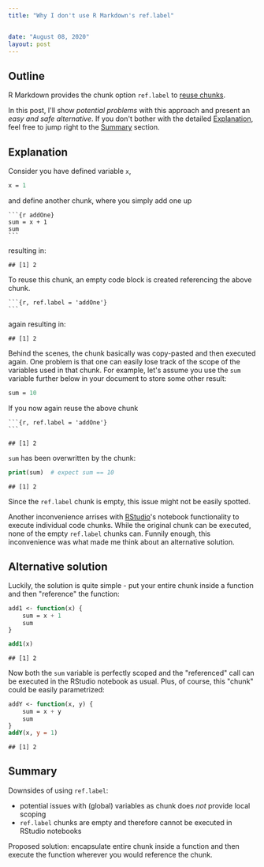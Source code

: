 ```yaml
---
title: "Why I don't use R Markdown's ref.label"


date: "August 08, 2020"
layout: post
---
```



<section class="main-content">
<div id="outline" class="section level2">
<h2>Outline</h2>
<p>R Markdown provides the chunk option <code>ref.label</code> to <a href="https://yihui.org/knitr/demo/reference/">reuse chunks</a>.</p>
<p>In this post, I'll show <em>potential problems</em> with this approach and present an <em>easy and safe alternative</em>. If you don't bother with the detailed <a href="#explanation">Explanation</a>, feel free to jump right to the <a href="#summary">Summary</a> section.</p>
</div>
<div id="explanation" class="section level2">
<h2>Explanation</h2>
<p>Consider you have defined variable <code>x</code>,</p>
<div class="sourceCode"><pre class="sourceCode r"><code class="sourceCode r">x =<span class="st"> </span><span class="dv">1</span></code></pre></div>
<p>and define another chunk, where you simply add one up</p>
<pre><code>```{r addOne}
sum = x + 1
sum
```</code></pre>
<p>resulting in:</p>
<pre><code>## [1] 2</code></pre>
<p>To reuse this chunk, an empty code block is created referencing the above chunk.</p>
<pre><code>```{r, ref.label = &#39;addOne&#39;}
```</code></pre>
<p>again resulting in:</p>
<pre><code>## [1] 2</code></pre>
<p>Behind the scenes, the chunk basically was copy-pasted and then executed again. One problem is that one can easily lose track of the scope of the variables used in that chunk. For example, let's assume you use the <code>sum</code> variable further below in your document to store some other result:</p>
<div class="sourceCode"><pre class="sourceCode r"><code class="sourceCode r">sum =<span class="st"> </span><span class="dv">10</span></code></pre></div>
<p>If you now again reuse the above chunk</p>
<pre><code>```{r, ref.label = &#39;addOne&#39;}
```</code></pre>
<pre><code>## [1] 2</code></pre>
<p><code>sum</code> has been overwritten by the chunk:</p>
<div class="sourceCode"><pre class="sourceCode r"><code class="sourceCode r"><span class="kw">print</span>(sum)  <span class="co"># expect sum == 10</span></code></pre></div>
<pre><code>## [1] 2</code></pre>
<p>Since the <code>ref.label</code> chunk is empty, this issue might not be easily spotted.</p>
<p>Another inconvenience arrises with <a href="https://rstudio.com/">RStudio</a>'s notebook functionality to execute individual code chunks. While the original chunk can be executed, none of the empty <code>ref.label</code> chunks can. Funnily enough, this inconvenience was what made me think about an alternative solution.</p>
</div>
<div id="alternative-solution" class="section level2">
<h2>Alternative solution</h2>
<p>Luckily, the solution is quite simple - put your entire chunk inside a function and then &quot;reference&quot; the function:</p>
<div class="sourceCode"><pre class="sourceCode r"><code class="sourceCode r">add1 &lt;-<span class="st"> </span><span class="cf">function</span>(x) {
    sum =<span class="st"> </span>x <span class="op">+</span><span class="st"> </span><span class="dv">1</span>
    sum
}</code></pre></div>
<div class="sourceCode"><pre class="sourceCode r"><code class="sourceCode r"><span class="kw">add1</span>(x)</code></pre></div>
<pre><code>## [1] 2</code></pre>
<p>Now both the <code>sum</code> variable is perfectly scoped and the &quot;referenced&quot; call can be executed in the RStudio notebook as usual. Plus, of course, this &quot;chunk&quot; could be easily parametrized:</p>
<div class="sourceCode"><pre class="sourceCode r"><code class="sourceCode r">addY &lt;-<span class="st"> </span><span class="cf">function</span>(x, y) {
    sum =<span class="st"> </span>x <span class="op">+</span><span class="st"> </span>y
    sum
}
<span class="kw">addY</span>(x, <span class="dt">y =</span> <span class="dv">1</span>)</code></pre></div>
<pre><code>## [1] 2</code></pre>
</div>
<div id="summary" class="section level2">
<h2>Summary</h2>
<p>Downsides of using <code>ref.label</code>:</p>
<ul>
<li>potential issues with (global) variables as chunk does <em>not</em> provide local scoping</li>
<li><code>ref.label</code> chunks are empty and therefore cannot be executed in RStudio notebooks</li>
</ul>
<p>Proposed solution: encapsulate entire chunk inside a function and then execute the function wherever you would reference the chunk.</p>
</div>
</section>
